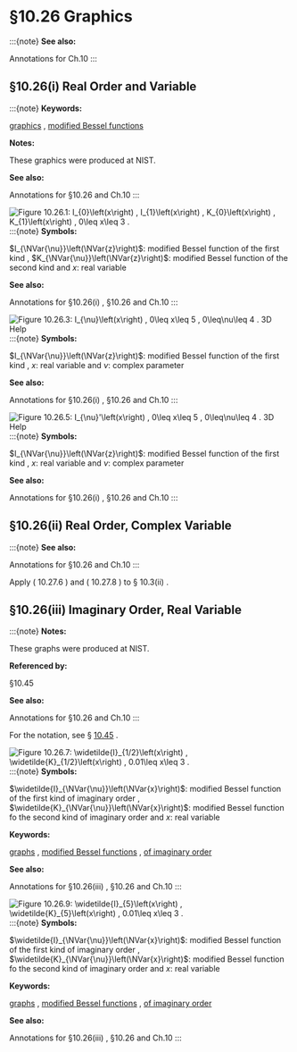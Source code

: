 # §10.26 Graphics

:::{note}
**See also:**

Annotations for Ch.10
:::


## §10.26(i) Real Order and Variable

:::{note}
**Keywords:**

[graphics](http://dlmf.nist.gov/search/search?q=graphics) , [modified Bessel functions](http://dlmf.nist.gov/search/search?q=modified%20Bessel%20functions)

**Notes:**

These graphics were produced at NIST.

**See also:**

Annotations for §10.26 and Ch.10
:::

<a id="i.fig1"></a>

![Figure 10.26.1: $I_{0}\left(x\right)$ , $I_{1}\left(x\right)$ , $K_{0}\left(x\right)$ , $K_{1}\left(x\right)$ , $0\leq x\leq 3$ .](10/26/F1.png)
:::{note}
**Symbols:**

$I_{\NVar{\nu}}\left(\NVar{z}\right)$: modified Bessel function of the first kind , $K_{\NVar{\nu}}\left(\NVar{z}\right)$: modified Bessel function of the second kind and $x$: real variable

**See also:**

Annotations for §10.26(i) , §10.26 and Ch.10
:::

<a id="i.fig2"></a>

![Figure 10.26.3: $I_{\nu}\left(x\right)$ , $0\leq x\leq 5$ , $0\leq\nu\leq 4$ . 3D Help](10/26/F3.png)
:::{note}
**Symbols:**

$I_{\NVar{\nu}}\left(\NVar{z}\right)$: modified Bessel function of the first kind , $x$: real variable and $\nu$: complex parameter

**See also:**

Annotations for §10.26(i) , §10.26 and Ch.10
:::

<a id="i.fig3"></a>

![Figure 10.26.5: $I_{\nu}'\left(x\right)$ , $0\leq x\leq 5$ , $0\leq\nu\leq 4$ . 3D Help](10/26/F5.png)
:::{note}
**Symbols:**

$I_{\NVar{\nu}}\left(\NVar{z}\right)$: modified Bessel function of the first kind , $x$: real variable and $\nu$: complex parameter

**See also:**

Annotations for §10.26(i) , §10.26 and Ch.10
:::


## §10.26(ii) Real Order, Complex Variable

:::{note}
**See also:**

Annotations for §10.26 and Ch.10
:::

Apply ( 10.27.6 ) and ( 10.27.8 ) to § 10.3(ii) .


## §10.26(iii) Imaginary Order, Real Variable

:::{note}
**Notes:**

These graphs were produced at NIST.

**Referenced by:**

§10.45

**See also:**

Annotations for §10.26 and Ch.10
:::

For the notation, see § [10.45](./10.45.md "§10.45 Functions of Imaginary Order ‣ Modified Bessel Functions ‣ Chapter 10 Bessel Functions") .

<a id="iii.fig1"></a>

![Figure 10.26.7: $\widetilde{I}_{1/2}\left(x\right)$ , $\widetilde{K}_{1/2}\left(x\right)$ , $0.01\leq x\leq 3$ .](10/26/F7.png)
:::{note}
**Symbols:**

$\widetilde{I}_{\NVar{\nu}}\left(\NVar{x}\right)$: modified Bessel function of the first kind of imaginary order , $\widetilde{K}_{\NVar{\nu}}\left(\NVar{x}\right)$: modified Bessel function fo the second kind of imaginary order and $x$: real variable

**Keywords:**

[graphs](http://dlmf.nist.gov/search/search?q=graphs) , [modified Bessel functions](http://dlmf.nist.gov/search/search?q=modified%20Bessel%20functions) , [of imaginary order](http://dlmf.nist.gov/search/search?q=of%20imaginary%20order)

**See also:**

Annotations for §10.26(iii) , §10.26 and Ch.10
:::

<a id="iii.fig2"></a>

![Figure 10.26.9: $\widetilde{I}_{5}\left(x\right)$ , $\widetilde{K}_{5}\left(x\right)$ , $0.01\leq x\leq 3$ .](10/26/F9.png)
:::{note}
**Symbols:**

$\widetilde{I}_{\NVar{\nu}}\left(\NVar{x}\right)$: modified Bessel function of the first kind of imaginary order , $\widetilde{K}_{\NVar{\nu}}\left(\NVar{x}\right)$: modified Bessel function fo the second kind of imaginary order and $x$: real variable

**Keywords:**

[graphs](http://dlmf.nist.gov/search/search?q=graphs) , [modified Bessel functions](http://dlmf.nist.gov/search/search?q=modified%20Bessel%20functions) , [of imaginary order](http://dlmf.nist.gov/search/search?q=of%20imaginary%20order)

**See also:**

Annotations for §10.26(iii) , §10.26 and Ch.10
:::
